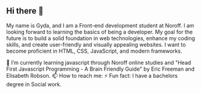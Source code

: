 ## Hi there 👋

My name is Gyda, and I am a Front-end development student at Noroff. I am looking forward to learning the basics of being a developer. My goal for the future is to build a solid foundation in web technologies, enhance my coding skills, and create user-friendly and visually appealing websites. I want to become proficient in HTML, CSS, JavaScript, and modern frameworks.

🌱 I’m currently learning javascript through Noroff online studies and "Head First Javascript Programming - A Brain Friendly Guide" by Eric Freeman and Elisabeth Robson.
📫 How to reach me: 
⚡ Fun fact: I have a bachelors degree in Social work. 
